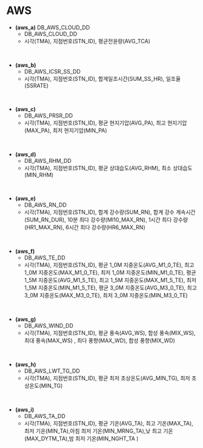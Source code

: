 # AWS

+ **(aws_a)** DB_AWS_CLOUD_DD 
  + DB_AWS_CLOUD_DD 
  + 시각(TMA), 지점번호(STN_ID), 평균전윤량(AVG_TCA)
<br/>

+ **(aws_b)** 
  + DB_AWS_ICSR_SS_DD 
  + 시각(TMA), 지점번호(STN_ID), 합계일조시간(SUM_SS_HR), 일조율(SSRATE)
<br/>

+ **(aws_c)**	   
  + DB_AWS_PRSR_DD	
  + 시각(TMA), 지점번호(STN_ID), 평균 현지기압(AVG_PA), 최고 현지기압(MAX_PA), 최저 현지기압(MIN_PA)
<br/>

+ **(aws_d)**		
  + DB_AWS_RHM_DD
  + 시각(TMA), 지점번호(STN_ID), 평균 상대습도(AVG_RHM), 최소 상대습도(MIN_RHM)
<br/>

+ **(aws_e)**
  + DB_AWS_RN_DD		
  + 시각(TMA), 지점번호(STN_ID), 합계 강수량(SUM_RN), 합계 강수 계속시간(SUM_RN_DUR), 10분 최다 강수량(MI10_MAX_RN), 1시간 최다 강수량(HR1_MAX_RN), 6시간 최다 강수량(HR6_MAX_RN)
<br/>

+	**(aws_f)**
	+ DB_AWS_TE_DD	
	+ 시각(TMA), 지점번호(STN_ID), 평균 1_0M 지중온도(AVG_M1_0_TE), 최고 1_0M 지중온도(MAX_M1_0_TE), 최저 1_0M 지중온도(MIN_M1_0_TE), 평균 1_5M 지중온도(AVG_M1_5_TE), 최고 1_5M 지중온도(MAX_M1_5_TE), 최저 1_5M 지중온도(MIN_M1_5_TE), 평균 3_0M 지중온도(AVG_M3_0_TE), 최고 3_0M 지중온도(MAX_M3_0_TE), 최저 3_0M 지중온도(MIN_M3_0_TE)
<br/>

+	**(aws_g)**
	+ DB_AWS_WIND_DD
	+ 시각(TMA), 지점번호(STN_ID), 평균 풍속(AVG_WS), 합성 풍속(MIX_WS), 최대 풍속(MAX_WS) , 최다 풍향(MAX_WD), 합성 풍향(MIX_WD)
<br/>

+ **(aws_h)**
  +  DB_AWS_LWT_TG_DD
  + 시각(TMA), 지점번호(STN_ID), 평균 최저 초상온도(AVG_MIN_TG), 최저 초상온도(MIN_TG)
<br/>

+ **(aws_i)**
  + DB_AWS_TA_DD		
  + 시각(TMA), 지점번호(STN_ID), 평균 기온(AVG_TA), 최고 기온(MAX_TA), 최저 기온(MIN_TA),아침 최저 기온(MIN_MRNG_TA),낮 최고 기온(MAX_DYTM_TA),밤 최저 기온(MIN_NGHT_TA )
<br/>
